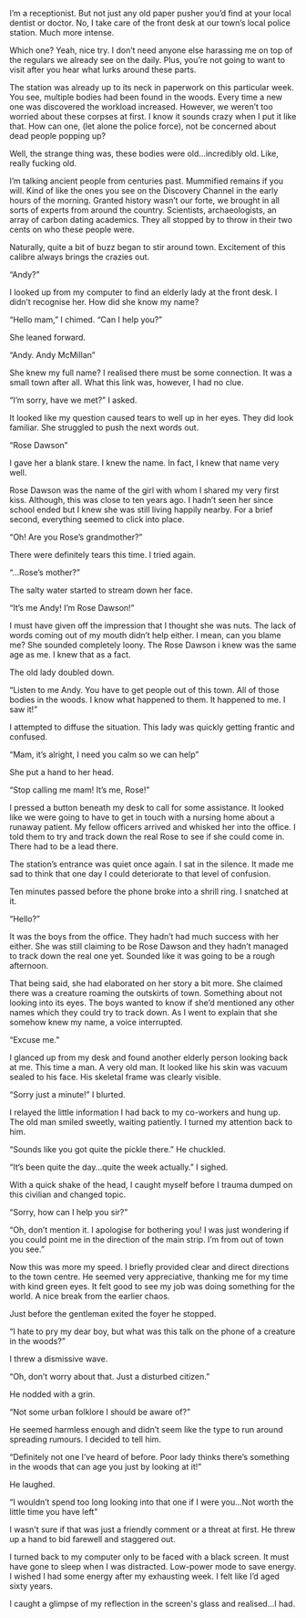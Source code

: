 I’m a receptionist. But not just any old paper pusher you’d find at your local dentist or doctor. No, I take care of the front desk at our town’s local police station. Much more intense.

Which one? Yeah, nice try. I don’t need anyone else harassing me on top of the regulars we already see on the daily. Plus, you’re not going to want to visit after you hear what lurks around these parts.

The station was already up to its neck in paperwork on this particular week. You see, multiple bodies had been found in the woods. Every time a new one was discovered the workload increased. However, we weren’t too worried about these corpses at first. I know it sounds crazy when I put it like that. How can one, (let alone the police force), not be concerned about dead people popping up?

Well, the strange thing was, these bodies were old…incredibly old. Like, really fucking old.

I’m talking ancient people from centuries past. Mummified remains if you will. Kind of like the ones you see on the Discovery Channel in the early hours of the morning. Granted history wasn’t our forte, we brought in all sorts of experts from around the country. Scientists, archaeologists, an array of carbon dating academics. They all stopped by to throw in their two cents on who these people were.

Naturally, quite a bit of buzz began to stir around town. Excitement of this calibre always brings the crazies out.

“Andy?”

I looked up from my computer to find an elderly lady at the front desk. I didn’t recognise her. How did she know my name?

“Hello mam,” I chimed. “Can I help you?”

She leaned forward.

“Andy. Andy McMillan”

She knew my full name? I realised there must be some connection. It was a small town after all. What this link was, however, I had no clue.

“I’m sorry, have we met?” I asked.

It looked like my question caused tears to well up in her eyes. They did look familiar. She struggled to push the next words out.

“Rose Dawson”

I gave her a blank stare. I knew the name. In fact, I knew that name very well.

Rose Dawson was the name of the girl with whom I shared my very first kiss. Although, this was close to ten years ago. I hadn’t seen her since school ended but I knew she was still living happily nearby. For a brief second, everything seemed to click into place.

“Oh! Are you Rose’s grandmother?”

There were definitely tears this time. I tried again.

“…Rose’s mother?”

The salty water started to stream down her face.

“It’s me Andy! I’m Rose Dawson!”

I must have given off the impression that I thought she was nuts. The lack of words coming out of my mouth didn’t help either. I mean, can you blame me? She sounded completely loony. The Rose Dawson i knew was the same age as me. I knew that as a fact.

The old lady doubled down.

“Listen to me Andy. You have to get people out of this town. All of those bodies in the woods. I know what happened to them. It happened to me. I saw it!”

I attempted to diffuse the situation. This lady was quickly getting frantic and confused.

“Mam, it’s alright, I need you calm so we can help”

She put a hand to her head.

“Stop calling me mam! It’s me, Rose!”

I pressed a button beneath my desk to call for some assistance. It looked like we were going to have to get in touch with a nursing home about a runaway patient. My fellow officers arrived and whisked her into the office. I told them to try and track down the real Rose to see if she could come in. There had to be a lead there.

The station’s entrance was quiet once again. I sat in the silence. It made me sad to think that one day I could deteriorate to that level of confusion.

Ten minutes passed before the phone broke into a shrill ring. I snatched at it.

“Hello?”

It was the boys from the office. They hadn’t had much success with her either. She was still claiming to be Rose Dawson and they hadn’t managed to track down the real one yet. Sounded like it was going to be a rough afternoon.

That being said, she had elaborated on her story a bit more. She claimed there was a creature roaming the outskirts of town. Something about not looking into its eyes. The boys wanted to know if she’d mentioned any other names which they could try to track down. As I went to explain that she somehow knew my name, a voice interrupted.

“Excuse me.”

I glanced up from my desk and found another elderly person looking back at me. This time a man. A very old man. It looked like his skin was vacuum sealed to his face. His skeletal frame was clearly visible.

“Sorry just a minute!” I blurted.

I relayed the little information I had back to my co-workers and hung up. The old man smiled sweetly, waiting patiently. I turned my attention back to him.

“Sounds like you got quite the pickle there.” He chuckled.

“It’s been quite the day…quite the week actually.” I sighed.

With a quick shake of the head, I caught myself before I trauma dumped on this civilian and changed topic.

“Sorry, how can I help you sir?” 

“Oh, don’t mention it. I apologise for bothering you! I was just wondering if you could point me in the direction of the main strip. I’m from out of town you see.”

Now this was more my speed. I briefly provided clear and direct directions to the town centre. He seemed very appreciative, thanking me for my time with kind green eyes. It felt good to see my job was doing something for the world. A nice break from the earlier chaos.

Just before the gentleman exited the foyer he stopped.

“I hate to pry my dear boy, but what was this talk on the phone of a creature in the woods?”

I threw a dismissive wave.

“Oh, don’t worry about that. Just a disturbed citizen.”

He nodded with a grin.

“Not some urban folklore I should be aware of?”

He seemed harmless enough and didn’t seem like the type to run around spreading rumours. I decided to tell him.

“Definitely not one I’ve heard of before. Poor lady thinks there’s something in the woods that can age you just by looking at it!”

He laughed.

“I wouldn’t spend too long looking into that one if I were you...Not worth the little time you have left”

I wasn't sure if that was just a friendly comment or a threat at first. He threw up a hand to bid farewell and staggered out.

I turned back to my computer only to be faced with a black screen. It must have gone to sleep when I was distracted. Low-power mode to save energy. I wished I had some energy after my exhausting week. I felt like I’d aged sixty years.

I caught a glimpse of my reflection in the screen's glass and realised...I had.